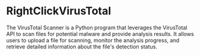 # RightClickVirusTotal
The VirusTotal Scanner is a Python program that leverages the VirusTotal API to scan files for potential malware and provide analysis results. It allows users to upload a file for scanning, monitor the analysis progress, and retrieve detailed information about the file's detection status.
